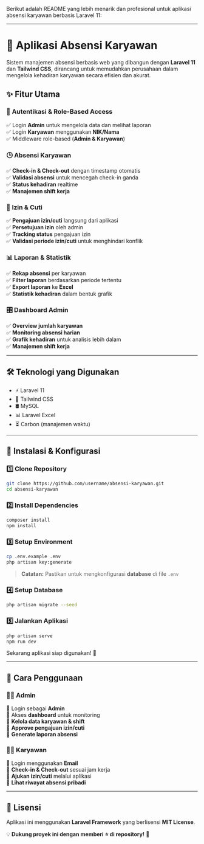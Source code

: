 Berikut adalah README yang lebih menarik dan profesional untuk aplikasi absensi karyawan berbasis Laravel 11:  

---

# 🚀 Aplikasi Absensi Karyawan  
Sistem manajemen absensi berbasis web yang dibangun dengan **Laravel 11** dan **Tailwind CSS**, dirancang untuk memudahkan perusahaan dalam mengelola kehadiran karyawan secara efisien dan akurat.  

## ✨ Fitur Utama  

### 🔐 **Autentikasi & Role-Based Access**  
✅ Login **Admin** untuk mengelola data dan melihat laporan  
✅ Login **Karyawan** menggunakan **NIK/Nama**  
✅ Middleware role-based (**Admin & Karyawan**)  

### 🕒 **Absensi Karyawan**  
✅ **Check-in & Check-out** dengan timestamp otomatis  
✅ **Validasi absensi** untuk mencegah check-in ganda  
✅ **Status kehadiran** realtime  
✅ **Manajemen shift kerja**  

### 📅 **Izin & Cuti**  
✅ **Pengajuan izin/cuti** langsung dari aplikasi  
✅ **Persetujuan izin** oleh admin  
✅ **Tracking status** pengajuan izin  
✅ **Validasi periode izin/cuti** untuk menghindari konflik  

### 📊 **Laporan & Statistik**  
✅ **Rekap absensi** per karyawan  
✅ **Filter laporan** berdasarkan periode tertentu  
✅ **Export laporan** ke **Excel**  
✅ **Statistik kehadiran** dalam bentuk grafik  

### 🎛 **Dashboard Admin**  
✅ **Overview jumlah karyawan**  
✅ **Monitoring absensi harian**  
✅ **Grafik kehadiran** untuk analisis lebih dalam  
✅ **Manajemen shift kerja**  

---

## 🛠 **Teknologi yang Digunakan**  
- ⚡ Laravel 11  
- 🎨 Tailwind CSS  
- 🛢 MySQL  
- 📊 Laravel Excel  
- ⏳ Carbon (manajemen waktu)  

---

## 🚀 **Instalasi & Konfigurasi**  

### 1️⃣ Clone Repository  
```bash
git clone https://github.com/username/absensi-karyawan.git
cd absensi-karyawan
```

### 2️⃣ Install Dependencies  
```bash
composer install
npm install
```

### 3️⃣ Setup Environment  
```bash
cp .env.example .env
php artisan key:generate
```
> **Catatan:** Pastikan untuk mengkonfigurasi **database** di file `.env`

### 4️⃣ Setup Database  
```bash
php artisan migrate --seed
```

### 5️⃣ Jalankan Aplikasi  
```bash
php artisan serve
npm run dev
```
Sekarang aplikasi siap digunakan! 🎉  

---

## 🎯 **Cara Penggunaan**  

### 👨‍💼 **Admin**  
🔹 Login sebagai **Admin**  
🔹 Akses **dashboard** untuk monitoring  
🔹 **Kelola data karyawan & shift**  
🔹 **Approve pengajuan izin/cuti**  
🔹 **Generate laporan absensi**  

### 👨‍💻 **Karyawan**  
🔹 Login menggunakan **Email**  
🔹 **Check-in & Check-out** sesuai jam kerja  
🔹 **Ajukan izin/cuti** melalui aplikasi  
🔹 **Lihat riwayat absensi pribadi**  

---

## 📜 **Lisensi**  
Aplikasi ini menggunakan **Laravel Framework** yang berlisensi **MIT License**.  

💡 **Dukung proyek ini dengan memberi ⭐ di repository!** 🚀